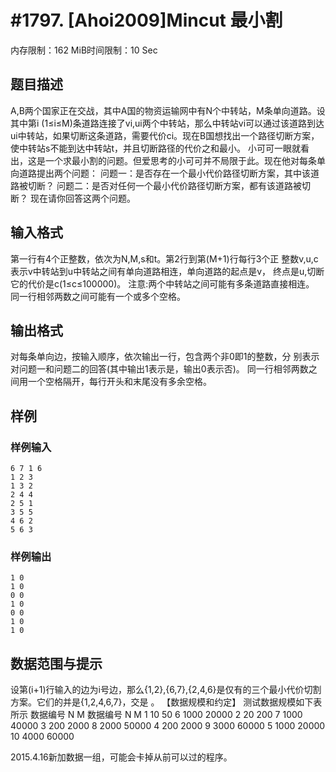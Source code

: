 # #1797. [Ahoi2009]Mincut 最小割

内存限制：162 MiB时间限制：10 Sec

## 题目描述

A,B两个国家正在交战，其中A国的物资运输网中有N个中转站，M条单向道路。设其中第i (1&le;i&le;M)条道路连接了vi,ui两个中转站，那么中转站vi可以通过该道路到达ui中转站，如果切断这条道路，需要代价ci。现在B国想找出一个路径切断方案，使中转站s不能到达中转站t，并且切断路径的代价之和最小。  小可可一眼就看出，这是一个求最小割的问题。但爱思考的小可可并不局限于此。现在他对每条单向道路提出两个问题：   问题一：是否存在一个最小代价路径切断方案，其中该道路被切断？  问题二：是否对任何一个最小代价路径切断方案，都有该道路被切断？   现在请你回答这两个问题。

## 输入格式

第一行有4个正整数，依次为N,M,s和t。第2行到第(M+1)行每行3个正  整数v,u,c表示v中转站到u中转站之间有单向道路相连，单向道路的起点是v，  终点是u,切断它的代价是c(1&le;c&le;100000)。  注意:两个中转站之间可能有多条道路直接相连。  同一行相邻两数之间可能有一个或多个空格。

## 输出格式

对每条单向边，按输入顺序，依次输出一行，包含两个非0即1的整数，分  别表示对问题一和问题二的回答(其中输出1表示是，输出0表示否)。  同一行相邻两数之间用一个空格隔开，每行开头和末尾没有多余空格。

## 样例

### 样例输入

    
    6 7 1 6
    1 2 3
    1 3 2
    2 4 4
    2 5 1
    3 5 5
    4 6 2
    5 6 3
    
    

### 样例输出

    
    1 0
    1 0
    0 0
    1 0
    0 0
    1 0
    1 0
    
    
    

## 数据范围与提示

设第(i+1)行输入的边为i号边，那么{1,2},{6,7},{2,4,6}是仅有的三个最小代价切割方案。它们的并是{1,2,4,6,7}，交是 。   【数据规模和约定】   测试数据规模如下表所示  数据编号 N M 数据编号 N M  1 10 50 6 1000 20000  2 20 200 7 1000 40000  3 200 2000 8 2000 50000  4 200 2000 9 3000 60000  5 1000 20000 10 4000 60000

2015.4.16新加数据一组，可能会卡掉从前可以过的程序。
